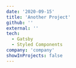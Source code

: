 ```yaml
---
date: '2020-09-15'
title: 'Another Project'
github: ''
external: ''
tech:
  - Gatsby
  - Styled Components
company: 'company'
showInProjects: false
---
```

